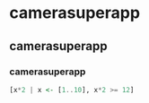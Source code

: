 # camerasuperapp


## camerasuperapp

### camerasuperapp

```haskell
[x*2 | x <- [1..10], x*2 >= 12]
```
